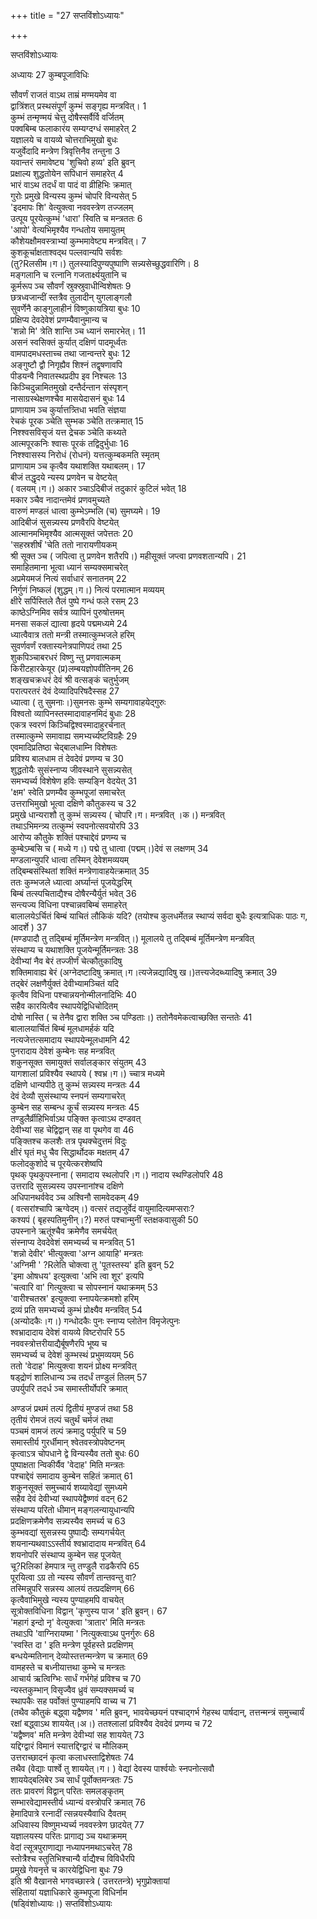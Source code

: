 +++
title = "27 सप्तविंशोऽध्यायः"

+++





सप्तविंशोऽध्यायः  




  
अध्यायः 27 कुम्बपूजाविधिः  
  
  
सौवर्णं राजतं वाऽथ ताम्रं मण्मयमेव वा  
द्वात्रिंशत् प्रस्थसंपूर्णं कुम्भं सङ्गृह्य मन्त्रवित्। 1  
कुम्भं तन्मृण्मयं चेत्तु दोषैस्सर्वैर्वि वर्जितम्  
पक्वबिम्ब फलाकारंय सम्यग्दग्धं समाहरेत् 2  
यज्ञालये च वायव्ये चोत्तराभिमुखो बुधः  
यजुर्वेदादि मन्त्रेण त्रिवृत्तिनैव तन्तुना 3  
यवान्तरं समावेष्ट्य 'शुचिवो हव्य' इति ब्रुवन्  
प्रक्षाल्य शुद्धतोयेन सपिधानं समाहरेत् 4  
भारं वाऽथ तदर्धं वा पादं वा व्रीहिभिः क्रमात्  
गुरोः प्रमुखे विन्यस्य कुम्भं चोपरि विन्यसेत् 5  
'इदमापः शि' वेत्युक्त्वा नववस्त्रेण तज्जलम्  
उत्पूय पूरयेत्कुम्भं 'धारा' स्विति च मन्त्रततः 6  
'आपो' वेत्यभिमृश्यैव गन्धतोय समायुतम्  
कौशेयक्षौमवस्त्राभ्यां कुम्भमावेष्ट्य मन्त्रवित्। 7  
कुशकूर्चाक्षताश्वद्थ पल्लवान्यपि सर्वशः  
(तु?Rलसीम।ग।) तुलस्यादिपुण्यपुष्पाणि सन्न्यसेच्छुद्धवारिणि। 8  
मङ्गलानि च रत्नानि गजतार्क्ष्ययुतानि च  
कूर्मरूप ञ्च सौवर्णं स्रुक्स्रुवाधीन्विशेषतः 9  
छत्रध्वजान्दीं स्तत्रैव तुलादीन् युगलाङ्गलौ  
सुवर्णेनै काङ्गुलाहीनं विष्णुकायत्रिया बुधः 10  
प्रक्षिप्य देवदेवेशं प्रणम्यैवानुमान्य च  
'शन्नो मि' त्रेति शान्ति ञ्च ध्यानं समारभेत्। 11  
असनं स्वसिक्तं कुर्यात् दक्षिणं पादमूर्ध्वतः  
वामपादमधस्ताच्च तथा जान्वन्तरे बुधः 12  
अङ्गुष्टौ द्वौ निगृह्यैव शिश्नं तद्वृषणावपि  
पीडयन्वै निवातस्थप्रदीप इव निश्चलः 13  
किञ्चिदुन्नामितमुखो दन्तैर्दन्तान संस्पृशन्  
नासाग्रस्थेक्षणश्चैव मासयेदासनं बुधः 14  
प्राणायाम ञ्च कुर्यात्तत्र्तिधा भवति संज्ञया  
रेचकं पूरक ञ्चेति सुम्भक ञ्चेति तत्क्रमात् 15  
निश्श्वसविसृजं यत्त द्रेचक ञ्चेति कथ्यते  
आत्मपूरकनिः श्वासः पूरकं तद्विदुर्भुधाः 16  
निश्श्वासस्य निरोधं (रोधनं) यत्तत्कुम्बकमति स्मृतम्  
प्राणायाम ञ्च कृत्वैव यथाशक्ति यथाबलम्। 17  
बीजं तद्धृदये न्यस्य प्रणवेन च वेष्टयेत्  
( वलयम्।ग।) अकार ञ्चाऽदिबीजं तदुकारं कुटिलं भवेत् 18  
मकार ञ्चैव नादान्तमेवं प्रणवमुच्यते  
वारुणं मण्डलं धात्वा कुम्भेऽम्भलि (च) सुमघ्यमे। 19  
आदिबीजं सुसन्न्यस्य प्रणवैरपि वेष्टयेत्  
आत्मानमभिमृश्यैव आत्मसूक्तं जपेत्ततः 20  
'सहस्रशीर्षं 'चेति ततो नारायणीयकम्  
श्री सूक्त ञ्च ( जपित्वा तु प्रणवेन शतैरपि।) महीसूक्तं जप्त्वा प्रणवशतान्यपि। 21  
समाहितमाना भूत्वा ध्यानं सम्यक्समाचरेत्  
अप्रमेयमजं नित्यं सर्वाधारं सनातनम् 22  
निर्गुणं निष्कलं (शुद्धम्।ग।) नित्यं परमात्मान मव्ययम्  
क्षीरे सर्पिस्तिले तैलं पुष्पे गन्धं फले रसम् 23  
काष्ठेऽग्निमिव सर्वत्र व्यापिनं पुरुषोत्तमम्  
मनसा सकलं द्यात्वा हृदये पद्ममध्यमे 24  
ध्यात्वैवात्र ततो मन्त्री तस्मात्कुम्भजले हरिम्  
सुवर्णवर्णं रक्तास्यनेत्रपाणिपदं तथा 25  
शुकपिञ्चाबरधरं विष्णु न्तु प्रणवात्मकम्  
किरीटहारकेयूर (प्र)लम्बयज्ञोपवीतिनम् 26  
शङ्खचक्रधरं देवं श्री वत्सङ्कं चतुर्भुजम्  
परात्परतरं देवं देव्यादिपरिषदैस्सह 27  
ध्यात्वा ( तु सुमनाः।)सुमनसः कुम्भे सम्यगावाहयेद्गुरुः  
विश्वतो व्यापिनस्तस्मादावाहनमिदं बुधाः 28  
एकत्र स्वरणं किञ्चिद्विश्वस्मादाहुरर्चनात्  
तस्मात्कुम्भे समावाह्य समभ्यर्च्यष्टविग्रहैः 29  
एवमादिप्रतिष्ठा चेद्बालधाम्नि विशेषतः  
प्रविश्य बालधाम तं देवदेवं प्रणम्य च 30  
शुद्धतोयैः सुसंस्नाप्य जीवस्थाने सुसन्न्यसेत्  
समभ्यर्च्य विशेषेण हविः सम्यङ्नि वेदयेत् 31  
'क्षम' स्वेति प्रणम्यैव कुम्भपूजां समाचरेत्  
उत्तराभिमुखो भूत्वा दक्षिणे कौतुकस्य च 32  
प्रमुखे धान्यराशौ तु कुम्भं सन्न्यस्य ( चोपरि।ग। मन्त्रवित् ।क।) मन्त्रवित्  
तथाऽभिमन्त्र्य तत्कुम्भं स्वपनोत्सवयोरपि 33  
आरोप्य कौतुके शक्तिं पश्चाद्देवं प्रणम्य च  
कुम्बेऽम्बसि च ( मध्ये ग।) पद्मे तु धात्वा (पद्मम्।)देवं स लक्षणम् 34  
मण्डलान्युपरि धात्वा तस्मिन् देवेशमव्ययम्  
तद्बिम्बसंस्थितां शक्तिं मन्त्रेणावाहयेत्क्रमात् 35  
ततः कुम्भजले ध्यात्वा अर्घ्यान्तं पूजयेद्धरिम्  
बिम्बं तत्स्पचिताद्यैश्च दोषैरन्यैर्युतं भवेत् 36  
सन्त्यज्य विधिना पश्चान्नवबिम्बं समाहरेत्  
बालालयेऽर्चितं बिम्बं याचितं लौकिकं यदि? (तयोश्च कुलधर्मेतन्न स्थाप्यं सर्वदा बुधैः इत्यत्राधिकः पाठः ग,  
आदर्शे ) 37  
(मण्डपादौ तु तद्बिम्बं मूर्तिमन्त्रेण मन्त्रवित्।) मूलालये तु तद्बिम्बं मूर्तिमन्त्रेण मन्त्रवित्  
संस्थाप्य च यथाशक्ति पूजयेन्मूर्तिमन्त्रतः 38  
देवीभ्यां नैव बेरं तज्जीर्णं चेत्कौतुकादिषु  
शक्तिमावाह्य बेरं (अग्नेदष्टादिषु क्रमात्।ग।त्यजेन्नद्यादिषु ख।)तत्त्यजेदब्ध्यादिषु क्रमात् 39  
तद्बेरं लक्षणैर्युक्तं देवीभ्यामञ्चितं यदि  
कृत्वैव विधिना पश्चान्नयनोन्मीलनादिभिः 40  
सहैव कारयित्वैव स्थापयेद्विधिचोदितम्  
दोषो नास्ति ( च तेनैव द्वारा शक्ति ञ्च पण्डिताः।) ततोनैवमेकत्वाच्छक्ति सन्ततेः 41  
बालालयार्चितं बिम्बं मूलधामर्हकं यदि  
नत्यजेत्तत्समादाय स्थापयेन्मूलधामनि 42  
पुनरादाय देवेशं कुम्बेनः सह मन्त्रवित्  
शकुनसूक्त समायुक्तं सर्वालङ्कार संयुतम् 43  
यागशालां प्रविश्यैव स्थापये ( श्वभ्र।ग।) च्चात्र मध्यमे  
दक्षिणे धान्यपीठे तु कुम्भं सन्न्यस्य मन्त्रतः 44  
देवं देव्यौ सुसंस्थाप्य स्नपनं सम्यगाचरेत्  
कुम्बेन सह सम्बन्ध कूर्चं सन्न्यस्य मन्त्रतः 45  
तण्डुलैर्व्रीहिभिर्वाऽथ पङ्क्ति कृत्वाऽथ दण्डवत्  
देवीभ्यां सह चेद्विद्वान् सह वा पृथगेव वा 46  
पङ्क्तिश्च कलशैः तत्र पृथक्चेदुत्तमं विदुः  
क्षीरं घृतं मधु चैव सिद्धार्थोदक मक्षतम् 47  
फलोदकुशोदे च पूरयेत्करशेष्वपि  
पृथक् पृथकुपस्नाना ( समादाय स्थलोपरि।ग।) नादाय स्थण्डिलोपरि 48  
उत्तरादि सुसन्न्यस्य उपस्नानांश्च दक्षिणे  
अधिपानथर्ववेद ञ्च अश्विनौ सामवेदकम् 49  
( वत्सरांश्चापि ऋग्वेदम्।) वत्सरं तद्यजुर्वेदं वायुमादित्यमप्सराः?  
कश्यपं ( बृहस्पतिमुनीन्।?) मरुतं पश्चान्मुनीं स्तक्षकवासुकी 50  
उपस्नाने ऋतूंश्चैव क्रमेणैव समर्चयेत्  
संस्नाप्य देवदेवेशं समभ्यर्च्य च मन्त्रवित् 51  
'शन्नो देवीर' भीत्युक्त्वा 'अग्न आयाहि' मन्त्रतः  
'अग्निमी ' ?Rलेति चोक्त्वा तु 'पूतस्तस्य' इति ब्रुवन् 52  
'इमा ओषधय' इत्युक्त्वा 'अभि त्वा शूर' इत्यपि  
'चत्वारि वा' गित्युक्त्वा च सोपस्नानं यथाक्रमम् 53  
'वारीश्चतस्र' इत्युक्त्वा स्नापयेत्क्रमशो हरिम्  
द्रव्यं प्रति समभ्यर्च्य कुम्भं प्रोक्ष्यैव मन्त्रवित् 54  
(अन्योदकैः।ग।) गन्धोदकैः पुनः स्नाप्य प्लोतेन विमृजेत्पुनः  
श्वभ्रादादाय देवेशं वायव्ये विष्टरोपरि 55  
नववस्त्रोत्तरीयाद्यैर्बूषणैरपि भूष्य च  
समभ्यर्च्य च देवेशं कुम्भस्थं प्रभुमव्ययम् 56  
ततो 'वेदाह' मित्युक्त्वा शयनं प्रोक्ष्य मन्त्रवित्  
षड्द्रोणं शालिधान्य ञ्च तदर्धं तण्डुलं तिलम् 57  
उपर्युपरि तदर्ध ञ्च समास्तीर्योपरि क्रमात्  
  
  
अण्डजं प्रथमं तल्पं द्वितीयं मुण्डजं तथा 58  
तृतीयं रोमजं तल्पं चतुर्थं चर्मजं तथा  
पञ्चमं वामजं तल्पं क्रमादु पर्युपरि च 59  
समास्तीर्य गुरर्धीमान् श्वेतवस्त्रोपवेष्टनम्  
कृत्वाऽत्र चोपधाने द्वे विन्यस्यैव ततो बुधः 60  
पुष्पाक्षता न्विकीर्यैव 'वेदाह' मिति मन्त्रतः  
पश्चाद्देवं समादाय कुम्बेन सहितं क्रमात् 61  
शकुनसूक्तं समुच्चार्य शय्यावेद्यां सुमध्यमे  
सहैव देवं देवीभ्यां स्थापयेद्वैष्णवं वदन् 62  
संस्थाप्य परितो धीमान् मङ्गलन्यायुधान्यपि  
प्रदक्षिणक्रमेणैव सन्न्यस्यैव समर्च्य च 63  
कुम्भवद्यां सुसन्नस्य पुष्पाद्यैः सम्यगर्चयेत्  
शयनान्यथवाऽऽस्तीर्य श्वभ्रादादाय मन्त्रवित् 64  
शयनोपरि संस्थाप्य कुम्बेन सह पूजयेत्  
चू?Rलिकां हेमपात्र न्तु तण्डुलै राढकैरपि 65  
पूरयित्वा ऽग्र तो न्यस्य सौवर्णं तान्तवन्तु वा?  
तस्मिन्नुपरि सन्नस्य आलयं तत्प्रदक्षिणम् 66  
कृत्वैवाभिमुखे न्यस्य पुण्याहमपि वाचयेत्  
सूत्रोक्तविधिना विद्वान् 'कृणुस्य पाज ' इति ब्रुवन्। 67  
'महागं इन्दो नृ' वेत्युक्त्वा 'त्रातार' मिति मन्त्रतः  
तथाऽपि 'वाग्निरायष्मा ' नित्युक्त्वाऽथ पुनर्गुरुः 68  
'स्वस्ति दा ' इति मन्त्रेण पूर्वहस्ते प्रदक्षिणम्  
बन्धयेन्मतिनान् देव्योस्तत्तन्मन्त्रेण च क्रमात् 69  
वामहस्ते च बध्नीयात्तथा कुम्भे च मन्त्रतः  
आचार्य ऋत्विग्भिः सार्धं गर्भगेहं प्रविश्च च 70  
न्यस्तकुम्भान् विसृज्वैव ध्रुवं सम्यक्समर्च्य च  
स्थापकैः सह पर्वोक्तं पुण्याहमपि वाच्य च 71  
(तथैव कौतुकं बद्ध्वा यद्वैष्णव ' मति ब्रुवन्, भावयेच्छयनं पश्चाद्गर्भ गेहस्थ पार्षदान्, तत्तन्मन्त्रं समुच्चार्यं  
रक्षां बद्ध्वाऽथ शाययेत्।अ।) ततश्लालां प्रविश्यैव देवदेवं प्रणम्य च 72  
'यद्वैष्णव' मति मन्त्रेण देवीभ्यां सह शाययेत् 73  
यद्दिग्द्वारं विमानं स्यात्तद्दिग्द्वारं च मौलिकम्  
उत्तराच्छादनं कृत्वा कलाधस्ताद्विशेषतः 74  
तथैव (वेद्याः पार्श्वे तु शाययेत्।ग। ) वेद्यां देवस्य पार्श्वयोः स्नपनोत्सवौ  
शाययेद्बलिबेर ञ्च सार्धं पूर्वोक्तमन्त्रतः 75  
ततः प्रावरणं विद्वान् परितः समलङ्कृतम्  
सम्भारवेद्यामस्तीर्य ध्यान्यं वस्त्रोपरि क्रमात् 76  
हेमादिपात्रे रत्नादीं त्सन्नयस्यैवाधि दैवतम्  
अधिवास्य विष्णुमभ्यर्च्य नववस्त्रेण छादयेत् 77  
यज्ञालयस्य परितः प्रागाद्य ञ्च यथाक्रमम्  
वेदां त्सूत्रपुराणाद्या नध्यापनमथाऽचरेत् 78  
स्तोत्रैश्च स्तुतिभिश्चान्यै र्वाद्यैश्च विविधैरपि  
प्रमुखे गेयनृत्ते च कारयेद्विधिना बुधः 79  
इति श्री वैखानसे भगवच्छास्त्रे ( उत्तरतन्त्रे) भृगुप्रोक्तायां  
संहितायां यज्ञाधिकारे कुम्भपूजा विधिर्नाम  
(षड्विंशोध्यायः।) सप्तविंशोऽध्यायः  
